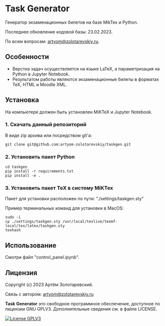 Task Generator
===========

Генератор экзаменационных билетов на базе MikTex и Python.

Последнее обновление кодовой базы: 23.02.2023.

По всем вопросам: artyom@zolotarevskiy.ru.

Особенности
----------
- Верстка задач осуществляется на языке LaTeX, а параметризация на Python в Jupyter Notebook.
- Результатом работы являются экзаменационные билеты в форматах TeX, HTML и Moodle XML.

Установка
----------

На компьютере должен быть установлен MiKTeX и Jupyter Notebook. 

### 1. Скачать данный репозиторий
В виде zip архива или посредством git'а:

```
git clone git@github.com:artyom-zolotarevskiy/taskgen.git
```

### 2. Установить пакет Python

```
cd taskgen
pip install -r requirements.txt
pip install -e .
```

### 3. Установить пакет TeX в систему MiKTex
Пакет для установки расположен по пути: "./settings/taskgen.sty"

Пример терминальных команд для установки в MacOS:
```
sudo -i
cp ./settings/taskgen.sty /usr/local/texlive/texmf-local/tex/latex/taskgen.sty
texhash
```



Использование
----------
Смотри файл "control_panel.ipynb".



Лицензия
-------

Copyright (c) 2023 Артём Золотаревский.

Связь с автором: artyom@zolotarevskiy.ru

**Task Generator** это свободное программное обеспечение, доступное по лицензии GNU GPLV3. Дополнительные
сведения см. в файле LICENSE.

[![License GPLV3](http://img.shields.io/badge/license-GPLV3-green.svg?style=flat)](https://github.com/metrazlot/taskgen/blob/main/LICENSE)
